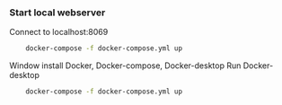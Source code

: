 ### Start local webserver

Connect to localhost:8069

```bash
	docker-compose -f docker-compose.yml up
```

Window
install Docker, Docker-compose, Docker-desktop
Run Docker-desktop

```bash
	docker-compose -f docker-compose.yml up
```
